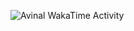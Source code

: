 <img
  src="https://github.com/gnkgo/gnkgo/blob/main/images/stat.svg"
  alt="Avinal WakaTime Activity"
/>
